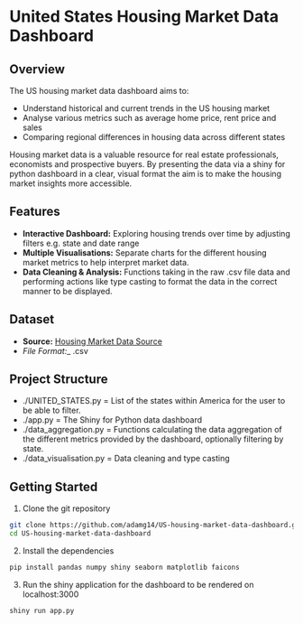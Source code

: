 # United States Housing Market Data Dashboard

## Overview

The US housing market data dashboard aims to:
- Understand historical and current trends in the US housing market
- Analyse various metrics such as average home price, rent price and sales
- Comparing regional differences in housing data across different states

Housing market data is a valuable resource for real estate professionals, economists and prospective buyers. By presenting the data via a shiny for python dashboard in a clear, visual format the aim is to make the housing market insights more accessible.

## Features

- __Interactive Dashboard:__ Exploring housing trends over time by adjusting filters e.g. state and date range
- __Multiple Visualisations:__ Separate charts for the different housing market metrics to help interpret market data.
- __Data Cleaning & Analysis:__ Functions taking in the raw .csv file data and performing actions like type casting to format the data in the correct manner to be displayed.

## Dataset
- __Source:__ [Housing Market Data Source](https://www.zillow.com/research/data/)
- _File Format:__ .csv

## Project Structure
- ./UNITED_STATES.py = List of the states within America for the user to be able to filter.
- ./app.py = The Shiny for Python data dashboard
- ./data_aggregation.py = Functions calculating the data aggregation of the different metrics provided by the dashboard, optionally filtering by state.
- ./data_visualisation.py = Data cleaning and type casting

## Getting Started
1. Clone the git repository
```bash
git clone https://github.com/adamg14/US-housing-market-data-dashboard.git
cd US-housing-market-data-dashboard
```

2. Install the dependencies
```bash
pip install pandas numpy shiny seaborn matplotlib faicons
```

3. Run the shiny application for the dashboard to be rendered on localhost:3000
```bash
shiny run app.py
```


